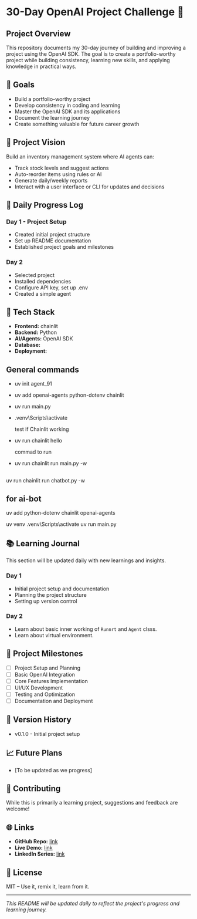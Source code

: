 # 30-Day OpenAI Project Challenge 🚀

## Project Overview
This repository documents my 30-day journey of building and improving a project using the OpenAI SDK. The goal is to create a portfolio-worthy project while building consistency, learning new skills, and applying knowledge in practical ways.


## 🎯 Goals
- Build a portfolio-worthy project
- Develop consistency in coding and learning
- Master the OpenAI SDK and its applications
- Document the learning journey
- Create something valuable for future career growth

## 🎯 Project Vision

Build an inventory management system where AI agents can:
- Track stock levels and suggest actions
- Auto-reorder items using rules or AI
- Generate daily/weekly reports
- Interact with a user interface or CLI for updates and decisions

## 📅 Daily Progress Log

### Day 1 - Project Setup
- Created initial project structure
- Set up README documentation
- Established project goals and milestones

### Day 2
- Selected project
- Installed dependencies
- Configure API key, set up .env 
- Created a simple agent


## 🧩 Tech Stack

- **Frontend:** chainlit
- **Backend:** Python
- **AI/Agents:** OpenAI SDK
- **Database:** 
- **Deployment:** 

## General commands
- uv init agent_91

- uv add openai-agents python-dotenv chainlit
- uv run main.py
- .venv\Scripts\activate

    test if Chainlit working
- uv run chainlit hello

    commad to run 
- uv run chainlit run main.py -w

##
uv run chainlit run chatbot.py -w


## for ai-bot
uv add python-dotenv chainlit openai-agents

uv venv
.venv\Scripts\activate
uv run main.py


## 📚 Learning Journal
This section will be updated daily with new learnings and insights.

### Day 1
- Initial project setup and documentation
- Planning the project structure
- Setting up version control

### Day 2
- Learn about basic inner working of `Runnrt` and `Agent` clsss.
- Learn about virtual environment.

## 🎯 Project Milestones
- [ ] Project Setup and Planning
- [ ] Basic OpenAI Integration
- [ ] Core Features Implementation
- [ ] UI/UX Development
- [ ] Testing and Optimization
- [ ] Documentation and Deployment

## 🔄 Version History
- v0.1.0 - Initial project setup

## 📈 Future Plans
- [To be updated as we progress]

## 🤝 Contributing
While this is primarily a learning project, suggestions and feedback are welcome!

## 🌐 Links

- **GitHub Repo:** [link](#)
- **Live Demo:** [link](#)
- **LinkedIn Series:** [link](#)

## 📄 License
MIT – Use it, remix it, learn from it.

---
*This README will be updated daily to reflect the project's progress and learning journey.* 